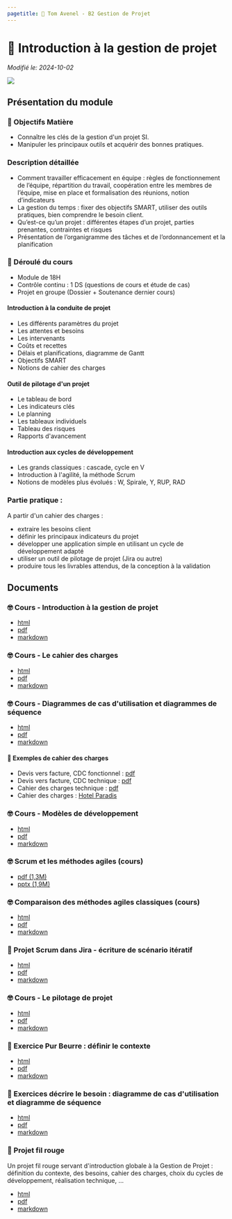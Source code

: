 ```yaml
---
pagetitle: 📅 Tom Avenel - B2 Gestion de Projet
---
```


# 📅 Introduction à la gestion de projet 

_Modifié le: 2024-10-02_

![](/resources/images/cover/gestion-projet.jpg)

## Présentation du module

### 🎯 Objectifs Matière 

- Connaître les clés de la gestion d'un projet SI. 
- Manipuler les principaux outils et acquérir des bonnes pratiques. 

### Description détaillée 

- Comment travailler efficacement en équipe : règles de fonctionnement de l’équipe, répartition du travail, coopération entre les membres de l’équipe, mise en place et formalisation des réunions, notion d’indicateurs 
- La gestion du temps : fixer des objectifs SMART, utiliser des outils pratiques, bien comprendre le besoin client. 
- Qu’est-ce qu’un projet : différentes étapes d’un projet, parties prenantes, contraintes et risques 
- Présentation de l’organigramme des tâches et de l’ordonnancement et la planification 
 
### 📅 Déroulé du cours

- Module de 18H
- Contrôle continu : 1 DS (questions de cours et étude de cas)
- Projet en groupe (Dossier + Soutenance dernier cours)

#### Introduction à la conduite de projet

- Les différents paramètres du projet
- Les attentes et besoins
- Les intervenants
- Coûts et recettes
- Délais et planifications, diagramme de Gantt
- Objectifs SMART
- Notions de cahier des charges

#### Outil de pilotage d'un projet

- Le tableau de bord
- Les indicateurs clés
- Le planning
- Les tableaux individuels
- Tableau des risques
- Rapports d'avancement

#### Introduction aux cycles de développement

- Les grands classiques : cascade, cycle en V
- Introduction à l'agilité, la méthode Scrum
- Notions de modèles plus évolués : W, Spirale, Y, RUP, RAD

### Partie pratique : 

A partir d'un cahier des charges :

- extraire les besoins client
- définir les principaux indicateurs du projet
- développer une application simple en utilisant un cycle de développement adapté
- utiliser un outil de pilotage de projet (Jira ou autre)
- produire tous les livrables attendus, de la conception à la validation

## Documents

### 🤓 Cours - Introduction à la gestion de projet

- [html](/cours/gestion-projet/intro-gestion-projet.html)
- [pdf](/cours/gestion-projet/intro-gestion-projet.pdf)
- [markdown](/cours/gestion-projet/intro-gestion-projet.md)

### 🤓 Cours - Le cahier des charges 

- [html](/cours/gestion-projet/cahier-charges/cahier_charges-cours.html)
- [pdf](/cours/gestion-projet/cahier-charges/cahier_charges-cours.pdf)
- [markdown](/cours/gestion-projet/cahier-charges/cahier_charges-cours.md)

### 🤓 Cours - Diagrammes de cas d'utilisation et diagrammes de séquence

- [html](/cours/uml/use-case.html)
- [pdf](/cours/uml/use-case.pdf)
- [markdown](/cours/uml/use-case.md)

#### 📝 Exemples de cahier des charges

- Devis vers facture, CDC fonctionnel : [pdf](/cours/gestion-projet/cahier-charges/dvf_fonctionnel.pdf)
- Devis vers facture, CDC technique  : [pdf](/cours/gestion-projet/cahier-charges/dvf_technique.pdf)
- Cahier des charges technique : [pdf](/cours/gestion-projet/cahier-charges/ex_t1.pdf)
- Cahier des charges : [Hotel Paradis](https://docs.google.com/document/d/1k1kHGk7QgoY3-hMCi0CURhRDo0zMawqyDluuXvYmq5E)

### 🤓 Cours - Modèles de développement

- [html](/cours/gestion-projet/modeles_dev.html)
- [pdf](/cours/gestion-projet/modeles_dev.pdf)
- [markdown](/cours/gestion-projet/modeles_dev.md)

### 🤓 Scrum et les méthodes agiles (cours)

- [pdf (1,3M)](/cours/gestion-projet/agile/scrum.pdf)
- [pptx (1,9M)](/cours/gestion-projet/agile/scrum.pptx)

### 🤓 Comparaison des méthodes agiles classiques (cours)

- [html](/cours/gestion-projet/agile/comparaisons-agile.html)
- [pdf](/cours/gestion-projet/agile/comparaisons-agile.pdf)
- [markdown](/cours/gestion-projet/agile/comparaisons-agile.md)

### 📝 Projet Scrum dans Jira - écriture de scénario itératif

- [html](/cours/gestion-projet/agile/projet_jira.html)
- [pdf](/cours/gestion-projet/agile/projet_jira.pdf)
- [markdown](/cours/gestion-projet/agile/projet_jira.md)

### 🤓 Cours - Le pilotage de projet

- [html](/cours/gestion-projet/pilotage_projet-cours.html)
- [pdf](/cours/gestion-projet/pilotage_projet-cours.pdf)
- [markdown](/cours/gestion-projet/pilotage_projet-cours.md)

### 📝 Exercice Pur Beurre : définir le contexte

- [html](/cours/gestion-projet/exos/exo-pur-beurre.html)
- [pdf](/cours/gestion-projet/exos/exo-pur-beurre.pdf)
- [markdown](/cours/gestion-projet/exos/exo-pur-beurre.md)

### 📝 Exercices décrire le besoin : diagramme de cas d'utilisation et diagramme de séquence

- [html](/cours/gestion-projet/exos/exos-cas-utilisation-cas-sequence.html)
- [pdf](/cours/gestion-projet/exos/exos-cas-utilisation-cas-sequence.pdf)
- [markdown](/cours/gestion-projet/exos/exos-cas-utilisation-cas-sequence.md)

### 📌 Projet fil rouge

Un projet fil rouge servant d'introduction globale à la Gestion de Projet : définition du contexte, des besoins, cahier des charges, choix du cycles de développement, réalisation technique, ...

- [html](/cours/gestion-projet/exos/projet_fil_rouge.html)
- [pdf](/cours/gestion-projet/exos/projet_fil_rouge.pdf)
- [markdown](/cours/gestion-projet/exos/projet_fil_rouge.md)
